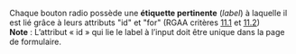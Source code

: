 Chaque bouton radio possède une **étiquette pertinente** (*label*) à laquelle il est lié grâce à leurs  attributs "id" et "for" (RGAA critères [11.1](https://accessibilite.public.lu/fr/rgaa4.1/criteres.html) et [11.2](https://accessibilite.public.lu/fr/rgaa4.1/criteres.html))\
**Note** : L’attribut « id » qui lie le label à l’input doit être unique dans la page de formulaire.
